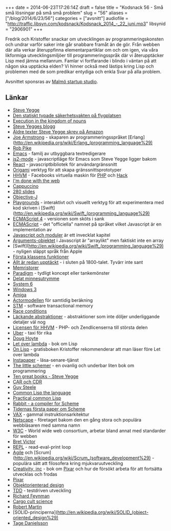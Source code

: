 +++
date = 2014-06-23T17:26:14Z
draft = false
title = "Kodsnack 56 - Små små lösningar på små små problem"
slug = "56"
aliases = ["/blog/2014/6/23/56"]
categories = ["avsnitt"]
audiofile = "http://traffic.libsyn.com/kodsnack/Kodsnack_2014_-_22_juni.mp3"
libsynid = "2906901"
+++

Fredrik och Kristoffer snackar om utvecklingen av programmeringskonsten och undrar varför saker inte går snabbare framåt än de gör. Från webben där alla verkar återuppfinna elementarpartiklar om och om igen, via våra likformiga utvecklingsmiljöer till programmeringsspråk där vi återupptäcker Lisp med jämna mellanrum. Famlar vi fortfarande i blindo i väntan på att någon ska upptäcka elden? Vi hinner också med lästips kring Lisp och problemen med de som predikar entydiga och enkla Svar på alla problem.

Avsnittet sponsras av [Malmö startup studio](http://www.malmostartupstudio.se).

## Länkar ##

* [Steve Yegge](http://en.wikipedia.org/wiki/Steve_Yegge)
* [Den statiskt typade säkerhetsvakten på flygplatsen](http://steve-yegge.blogspot.se/2006/12/parabola.html)
* [Execution in the kingdom of nouns](http://steve-yegge.blogspot.se/2006/03/execution-in-kingdom-of-nouns.html)
* [Steve Yegges blogg](http://steve-yegge.blogspot.com)
* [Äldre texter Steve Yegge skrev på Amazon](https://sites.google.com/site/steveyegge2/blog-rants)
* [Joe Armstrong](http://joearms.github.io) - skaparen av programmeringsspråket [Erlang](http://en.wikipedia.org/wiki/Erlang_(programming_language%29)
* [Rob Pike](http://en.wikipedia.org/wiki/Rob_Pike)
* [Emacs](http://en.wikipedia.org/wiki/Emacs) - familj av utbyggbara textredigerare
* [js2-mode](https://code.google.com/p/js2-mode/) - javascriptläge för Emacs som Steve Yegge ligger bakom
* [React](http://facebook.github.io/react/) - javascriptbibliotek för användargränssnitt
* [Origami](http://facebook.github.io/origami/) verktyg för att skapa gränssnittsprototyper
* [HHVM](http://hhvm.com) - Facebooks virtuella maskin för [PHP](http://php.net/) och [Hack](http://hacklang.org/)
* [I'm done with the web](http://randyluecke.tumblr.com/post/45915323813/im-done-with-the-web)
* [Cappuccino](http://cappuccino.org/)
* [280 slides](https://chrome.google.com/webstore/detail/280-slides/jfgfmoonhalhgbpeoffnehkedjhgoeno)
* [Objective-J](http://en.wikipedia.org/wiki/Objective-J)
* [Playgrounds](https://developer.apple.com/library/prerelease/ios/recipes/xcode_help-source_editor/ExploringandEvaluatingSwiftCodeinaPlayground/ExploringandEvaluatingSwiftCodeinaPlayground.html) - interaktivt och visuellt verktyg för att experimentera med kod skriven i [Swift](http://en.wikipedia.org/wiki/Swift_(programming_language%29)
* [ECMAScript 4](http://en.wikipedia.org/wiki/ECMAScript_5#ECMAScript.2C_4th_Edition) - versionen som sköts i sank
* [ECMAScript](http://en.wikipedia.org/wiki/ECMAScript) - det "officiella" namnet på språket vilket Javascript är en implementation av
* [Javascript och moduler](http://addyosmani.com/writing-modular-js/) är ett invecklat kapitel
* [Arguments-objektet](https://developer.mozilla.org/en-US/docs/Web/JavaScript/Reference/Functions_and_function_scope/arguments) i Javascript är "arraylikt" men faktiskt inte en array
* [Swift](http://en.wikipedia.org/wiki/Swift_(programming_language%29) - nyligen släppt språk från Apple
* [Första klassens funktioner](http://en.wikipedia.org/wiki/First-class_function)
* [Allt är redan upptäckt](https://uk.answers.yahoo.com/question/index?qid=20071008093604AARl4Yg) - i sluten på 1800-talet. Tyvärr inte sant
* [Memristorer](http://en.wikipedia.org/wiki/Memristor)
* [Paradigm](http://en.wikipedia.org/wiki/Paradigm) - tydligt koncept eller tankemönster
* [Delat minnesutrymme](http://en.wikipedia.org/wiki/Shared_memory_architecture)
* [System 6](http://en.wikipedia.org/wiki/System_6)
* [Windows 3](http://en.wikipedia.org/wiki/Windows_3)
* [Amiga](http://en.wikipedia.org/wiki/Amiga)
* [Actormodellen](http://en.wikipedia.org/wiki/Actor_model) för samtidig beräkning
* [STM](http://en.wikipedia.org/wiki/Software_transactional_memory) - software transactional memory
* [Race conditions](http://en.wikipedia.org/wiki/Race_condition)
* [Läckande abstraktioner](http://en.wikipedia.org/wiki/Leaky_abstraction) - abstraktioner som inte döljer underliggande detaljer väl nog
* [Licensen för HHVM](https://github.com/facebook/hhvm#license) - PHP- och Zendlicenserna till största delen
* [Uber](https://www.uber.com) - taxi för rika
* [Doug Hoyte](http://www.hcsw.org)
* [Let over lambda](http://www.letoverlambda.com) - bok om Lisp
* [On Lisp](http://www.paulgraham.com/onlisptext.html) - gratisboken Kristoffer rekommenderar att man läser före Let over lambda
* [Instapaper](https://www.instapaper.com) - läsa-senare-tjänst
* [The little schemer](http://mitpress.mit.edu/books/little-schemer) - en ovanlig och underbar liten bok om programmering
* [Ten great books - Steve Yegge](https://sites.google.com/site/steveyegge2/ten-great-books)
* [CAR och CDR](http://en.wikipedia.org/wiki/CAR_and_CDR)
* [Guy Steele](http://en.wikipedia.org/wiki/Guy_L._Steele,_Jr.)
* [Common Lisp the language](http://www.cs.cmu.edu/Groups/AI/html/cltl/cltl2.html)
* [Practical common Lisp](http://www.gigamonkeys.com/book/)
* [Rabbit - a compiler for Scheme](http://repository.readscheme.org/ftp/papers/ai-lab-pubs/AITR-474.pdf)
* [Tidernas första paper om Scheme](http://repository.readscheme.org/ftp/papers/ai-lab-pubs/AIM-349.pdf)
* [VAX](http://en.wikipedia.org/wiki/Vax) - gammal instruktionsarkitektur
* [Netscape](http://en.wikipedia.org/wiki/Netscape) - företaget bakom den en gång stora och populära webbläsaren med samma namn
* [W3C](http://en.wikipedia.org/wiki/Netscape) - World wide web consortium, arbetar bland annat med standarder för webben
* [Bret Victor](http://worrydream.com)
* [REPL](http://en.wikipedia.org/wiki/Read–eval–print_loop) - read-eval-print loop
* [Agile](http://en.wikipedia.org/wiki/Agile_software_development) och [Scrum](http://en.wikipedia.org/wiki/Scrum_(software_development%29) - populära sätt att filosofera kring mjukvaruutveckling
* [Creativity, inc](http://hypercritical.co/2014/04/27/creativity-inc) - bok om [Pixar](http://en.wikipedia.org/wiki/Pixar) och hur de försökt arbeta för att fortsätta utvecklas och frodas
* [Pixar](http://en.wikipedia.org/wiki/Pixar)
* [Objektorienterad design](http://en.wikipedia.org/wiki/Object-oriented_design)
* [TDD](http://en.wikipedia.org/wiki/Test-driven_development) - testdriven utveckling
* [Richard Feynman](http://en.wikipedia.org/wiki/Richard_Feynman)
* [Cargo cult science](http://en.wikipedia.org/wiki/Cargo_cult_science)
* [Robert Martin](http://en.wikipedia.org/wiki/Robert_Cecil_Martin)
* [SOLID-principerna](http://en.wikipedia.org/wiki/SOLID_(object-oriented_design%29)
* [Tage Danielsson](http://sv.wikipedia.org/wiki/Tage_Danielsson)

